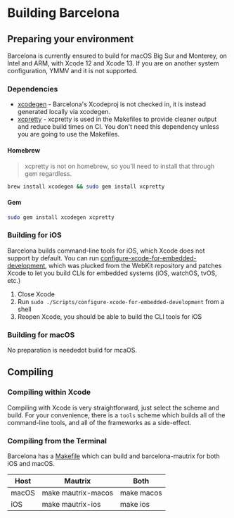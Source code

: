 # Building Barcelona

## Preparing your environment
Barcelona is currently ensured to build for macOS Big Sur and Monterey, on Intel and ARM, with Xcode 12 and Xcode 13. If you are on another system configuration, YMMV and it is not supported.

### Dependencies
- [xcodegen](https://github.com/yonaskolb/XcodeGen) - Barcelona's Xcodeproj is not checked in, it is instead generated locally via xcodegen.
- [xcpretty](https://github.com/xcpretty/xcpretty) - xcpretty is used in the Makefiles to provide cleaner output and reduce build times on CI. You don't need this dependency unless you are going to use the Makefiles.

#### Homebrew
> xcpretty is not on homebrew, so you'll need to install that through gem regardless.

```bash
brew install xcodegen && sudo gem install xcpretty
```

#### Gem
```bash
sudo gem install xcodegen xcpretty
```

### Building for iOS
Barcelona builds command-line tools for iOS, which Xcode does not support by default. You can run [configure-xcode-for-embedded-development](Scripts/configure-xcode-for-embedded-development), which was plucked from the WebKit repository and patches Xcode to let you build CLIs for embedded systems (iOS, watchOS, tvOS, etc.)

1. Close Xcode
2. Run `sudo ./Scripts/configure-xcode-for-embedded-development` from a shell
3. Reopen Xcode, you should be able to build the CLI tools for iOS

### Building for macOS
No preparation is neededot build for mcaOS.

## Compiling

### Compiling within Xcode
Compiling with Xcode is very straightforward, just select the scheme and build. For your convenience, there is a `tools` scheme which builds all of the command-line tools, and all of the frameworks as a side-effect.

### Compiling from the Terminal
Barcelona has a [Makefile](Makefile) which can build and barcelona-mautrix for both iOS and macOS.

| Host  | Mautrix            | Both       |
|-------|--------------------|------------|
| macOS | make mautrix-macos | make macos |
| iOS   | make mautrix-ios   | make ios   |
